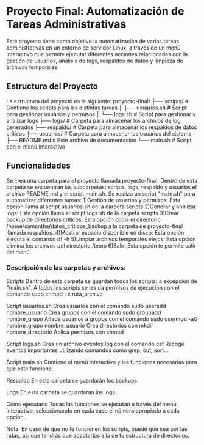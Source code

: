 # Proyecto Final: Automatización de Tareas Administrativas

Este proyecto tiene como objetivo la automatización de varias tareas administrativas en un entorno de servidor Linux, a través de un menú interactivo que permite ejecutar diferentes acciones relacionadas con la gestión de usuarios, análisis de logs, respaldos de datos y limpieza de archivos temporales.

## Estructura del Proyecto

La estructura del proyecto es la siguiente:
proyecto-final/
├── scripts/               # Contiene los scripts para las distintas tareas
│   ├── usuarios.sh        # Script para gestionar usuarios y permisos
│   └── logs.sh            # Script para gestionar y analizar logs
├── logs/                  # Carpeta para almacenar los archivos de log generados
├── respaldo/              # Carpeta para almacenar los respaldos de datos críticos
├── usuarios/              # Carpeta para almacenar los usuarios del sistema
├── README.md              # Este archivo de documentación
└── main.sh                # Script con el menú interactivo



## Funcionalidades
Se crea una carpeta para el proyecto llamada proyecto-final. Dentro de esta carpeta se encuentran las subcarpetas: scripts, logs, respaldo y usuarios el archivo README.md y el script main.sh.
Se realiza un script "main.sh" para automatizar diferentes tareas:
1)Gestión de usuarios y permisos: Esta opción llama al script usuarios.sh de la carpeta scripts
2)Generar y analizar logs: Esta opción llama al script logs.sh de la carpeta scripts
3)Crear backup de directorios críticos: Esta opción copia el directorio /home/samantha/datos_criticos_backup a la carpeta de proyecto-final llamada respaldos.
4)Mostrar espacio disponible en disco: Esta opción ejecuta el comando df -h
5)Limpiar archivos temporales viejos: Esta opción elimina los archivos del directorio /temp
6)Salir: Esta opción te permite salir del menú.

### Descripción de las carpetas y archivos:
Scripts
Dentro de esta carpeta se guardan todos los scripts, a excepción de "main.sh". A todos los scripts se les da permisos de ejecución con el comando sudo chmod +x ruta_archivo

Script usuarios.sh
Crea usuarios con el comando sudo useradd nombre_usuario
Crea grupos con el comando sudo groupadd nombre_grupo
Añade usuarios a grupos con el comando sudo usermod -aG nombre_grupo nombre_usuario
Crea directorios con mkdir nombre_directorio
Aplica permisos con chmod

Script logs.sh
Crea un archivo eventos.log con el comando cat
Recoge eventos importantes utilizando comandos como grep, cut, sort...

Script main.sh 
Contiene el menú interactivo y las funciones necesarias para que éste funcione.

Respaldo
En esta carpeta se guardarán los backups

Logs
En esta carpeta se guardaran los logs.

Cómo ejecutarlo
Todas las funciones se ejecutan a través del menú interactivo, seleccionando en cada caso el número apropiado a cada opción.

Nota: En caso de que no te funcionen los scripts, puede que sea por las rutas, así que tendrás que adaptarlas a la de tu estructura de directorios.